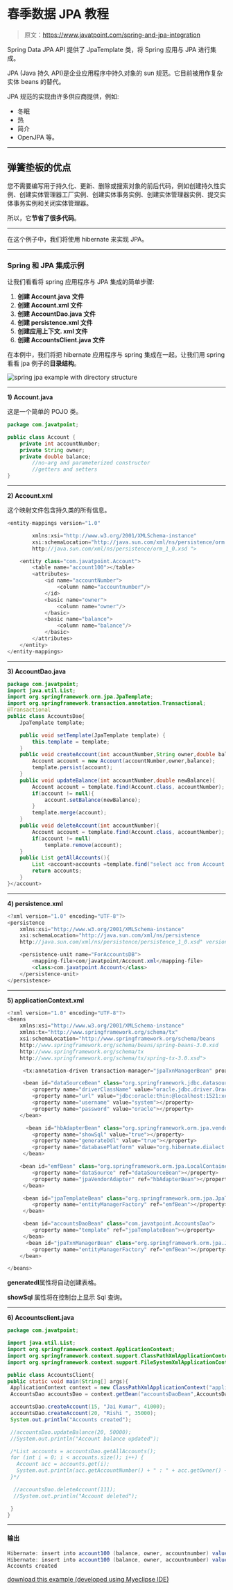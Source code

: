 # 春季数据 JPA 教程

> 原文：<https://www.javatpoint.com/spring-and-jpa-integration>

Spring Data JPA API 提供了 JpaTemplate 类，将 Spring 应用与 JPA 进行集成。

JPA (Java 持久 API)是企业应用程序中持久对象的 sun 规范。它目前被用作复杂实体 beans 的替代。

JPA 规范的实现由许多供应商提供，例如:

*   冬眠
*   热
*   简介
*   OpenJPA 等。

* * *

## 弹簧垫板的优点

您不需要编写用于持久化、更新、删除或搜索对象的前后代码，例如创建持久性实例、创建实体管理器工厂实例、创建实体事务实例、创建实体管理器实例、提交实体事务实例和关闭实体管理器。

所以，它**节省了很多代码**。

* * *

在这个例子中，我们将使用 hibernate 来实现 JPA。

* * *

### Spring 和 JPA 集成示例

让我们看看将 spring 应用程序与 JPA 集成的简单步骤:

1.  **创建 Account.java 文件**
2.  **创建 Account.xml 文件**
3.  **创建 AccountDao.java 文件**
4.  **创建 persistence.xml 文件**
5.  **创建应用上下文. xml 文件**
6.  **创建 AccountsClient.java 文件**

在本例中，我们将把 hibernate 应用程序与 spring 集成在一起。让我们用 spring 看看 jpa 例子的**目录结构**。

![spring jpa example with directory structure](../img/2ec779442fbdfb69cd76534b00df1332.png)

* * *

**1) Account.java**

这是一个简单的 POJO 类。

```java
package com.javatpoint;

public class Account {
	private int accountNumber;
	private String owner;
	private double balance;
        //no-arg and parameterized constructor
        //getters and setters
}

```

* * *

**2) Account.xml**

这个映射文件包含持久类的所有信息。

```java
<entity-mappings version="1.0" 

		xmlns:xsi="http://www.w3.org/2001/XMLSchema-instance" 
		xsi:schemaLocation="http://java.sun.com/xml/ns/persistence/orm 
		http://java.sun.com/xml/ns/persistence/orm_1_0.xsd ">

	<entity class="com.javatpoint.Account">
		<table name="account100"></table>
		<attributes>
			<id name="accountNumber">
				<column name="accountnumber"/>
			</id>
			<basic name="owner">
				<column name="owner"/>
			</basic>
			<basic name="balance">
				<column name="balance"/>
			</basic>
		</attributes>
	</entity>
</entity-mappings>

```

* * *

**3) AccountDao.java**

```java
package com.javatpoint;
import java.util.List;
import org.springframework.orm.jpa.JpaTemplate;
import org.springframework.transaction.annotation.Transactional;
@Transactional
public class AccountsDao{
	JpaTemplate template;

	public void setTemplate(JpaTemplate template) {
		this.template = template;
	}
	public void createAccount(int accountNumber,String owner,double balance){
		Account account = new Account(accountNumber,owner,balance);
		template.persist(account);
	}
	public void updateBalance(int accountNumber,double newBalance){
		Account account = template.find(Account.class, accountNumber);
		if(account != null){
			account.setBalance(newBalance);
		}
		template.merge(account);
	}
	public void deleteAccount(int accountNumber){
		Account account = template.find(Account.class, accountNumber);
		if(account != null)
			template.remove(account);
	}
	public List getAllAccounts(){
		List <account>accounts =template.find("select acc from Account acc");
		return accounts;
	}
}</account> 
```

* * *

**4) persistence.xml**

```java
<?xml version="1.0" encoding="UTF-8"?>
<persistence 
    xmlns:xsi="http://www.w3.org/2001/XMLSchema-instance"
    xsi:schemaLocation="http://java.sun.com/xml/ns/persistence
    http://java.sun.com/xml/ns/persistence/persistence_1_0.xsd" version="1.0">

	<persistence-unit name="ForAccountsDB">
		<mapping-file>com/javatpoint/Account.xml</mapping-file>
		<class>com.javatpoint.Account</class>
	</persistence-unit>
</persistence>

```

* * *

**5) applicationContext.xml**

```java
<?xml version="1.0" encoding="UTF-8"?>
<beans  
	xmlns:xsi="http://www.w3.org/2001/XMLSchema-instance" 
	xmlns:tx="http://www.springframework.org/schema/tx" 
	xsi:schemaLocation="http://www.springframework.org/schema/beans 
	http://www.springframework.org/schema/beans/spring-beans-3.0.xsd 
	http://www.springframework.org/schema/tx
	http://www.springframework.org/schema/tx/spring-tx-3.0.xsd">

 	 <tx:annotation-driven transaction-manager="jpaTxnManagerBean" proxy-target-class="true"/>

	 <bean id="dataSourceBean" class="org.springframework.jdbc.datasource.DriverManagerDataSource">
		<property name="driverClassName" value="oracle.jdbc.driver.OracleDriver"></property>
		<property name="url" value="jdbc:oracle:thin:@localhost:1521:xe"></property>
		<property name="username" value="system"></property>
		<property name="password" value="oracle"></property>
	</bean>

 	  <bean id="hbAdapterBean" class="org.springframework.orm.jpa.vendor.HibernateJpaVendorAdapter">
	 	<property name="showSql" value="true"></property>
	 	<property name="generateDdl" value="true"></property>
	 	<property name="databasePlatform" value="org.hibernate.dialect.OracleDialect"></property>
	 </bean>

	<bean id="emfBean" class="org.springframework.orm.jpa.LocalContainerEntityManagerFactoryBean">
	 	<property name="dataSource" ref="dataSourceBean"></property>
	 	<property name="jpaVendorAdapter" ref="hbAdapterBean"></property>
	 </bean>

	 <bean id="jpaTemplateBean" class="org.springframework.orm.jpa.JpaTemplate">
 	 	<property name="entityManagerFactory" ref="emfBean"></property>
 	 </bean>

 	 <bean id="accountsDaoBean" class="com.javatpoint.AccountsDao">
 	 	<property name="template" ref="jpaTemplateBean"></property>
 	 </bean>
 	  <bean id="jpaTxnManagerBean" class="org.springframework.orm.jpa.JpaTransactionManager">
		<property name="entityManagerFactory" ref="emfBean"></property>
	</bean>

</beans>

```

**generatedl**属性将自动创建表格。

**showSql** 属性将在控制台上显示 Sql 查询。

* * *

**6) Accountsclient.java**

```java
package com.javatpoint;

import java.util.List;
import org.springframework.context.ApplicationContext;
import org.springframework.context.support.ClassPathXmlApplicationContext;
import org.springframework.context.support.FileSystemXmlApplicationContext;

public class AccountsClient{
public static void main(String[] args){
 ApplicationContext context = new ClassPathXmlApplicationContext("applicationContext.xml");
 AccountsDao accountsDao = context.getBean("accountsDaoBean",AccountsDao.class);

 accountsDao.createAccount(15, "Jai Kumar", 41000);
 accountsDao.createAccount(20, "Rishi ", 35000);
 System.out.println("Accounts created");

 //accountsDao.updateBalance(20, 50000);
 //System.out.println("Account balance updated");

 /*List accounts = accountsDao.getAllAccounts();
 for (int i = 0; i < accounts.size(); i++) {
   Account acc = accounts.get(i);
   System.out.println(acc.getAccountNumber() + " : " + acc.getOwner() + " (" + acc.getBalance() + ")");
 }*/

  //accountsDao.deleteAccount(111);
  //System.out.println("Account deleted");

 }
} 
```

* * *

#### 输出

```java
Hibernate: insert into account100 (balance, owner, accountnumber) values (?, ?, ?)
Hibernate: insert into account100 (balance, owner, accountnumber) values (?, ?, ?)
Accounts created

```

[download this example (developed using Myeclipse IDE)](https://static.javatpoint.com/src/sp/jpawithhb.zip)